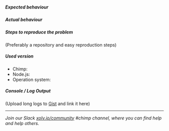 <!-- 
* * * READ THIS BEFORE YOU FILE THIS ISSUE * * * 
Chimp is a test runner that combines multiple tools to make end-to-end testing easy. As such, you should seek help for the specific tools at the right channels.

* - - BROWSER AUTOMATION RELATED ISSUES
Please try to get your queries answered with the Webdriver.io team first. Here are some useful links:
- gitter.im/webdriverio/webdriverio
- github.com/webdriverio/webdriverio/issues
- webdriver.io/api.html

* - - CUCUMBER SYNTAX & USAGE ISSUES
Please try to get your queries answered with the Cucumber team first. Here are some useful links:
- gitter.im/cucumber/cucumber-js
- github.com/cucumber/cucumber-js/issues
- cucumber.io/docs/reference/javascript
- github.com/cucumber/cucumber-js#help--support

* - - ANY THING ELSE

Please post your issues below and make sure you follow the instructions below. If you do not, we may not respond for a very long time! We want to help, so help us help you by being thorough. 

Thanks :)

Your friends @ xolv.io
-->
#####  Expected behaviour



#####  Actual behaviour



##### Steps to reproduce the problem

(Preferably a repository and easy reproduction steps)

#####  Used version

* Chimp: 
* Node.js:
* Operation system: 

#####  Console / Log Output

(Upload long logs to [Gist](https://gist.github.com/) and link it here)

<!-- please leave the content below this line as it helps others find help -->
------- 
*Join our Slack [xolv.io/community](http://xolv.io/community) #chimp channel, where you can find help and help others.*
